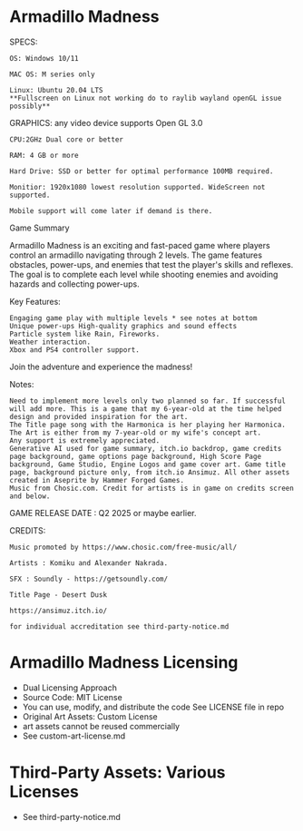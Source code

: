 # Armadillo Madness

SPECS:

    OS: Windows 10/11

    MAC OS: M series only

    Linux: Ubuntu 20.04 LTS
    **Fullscreen on Linux not working do to raylib wayland openGL issue possibly**
GRAPHICS: any video device supports Open GL 3.0

    CPU:2GHz Dual core or better

    RAM: 4 GB or more

    Hard Drive: SSD or better for optimal performance 100MB required.

    Monitior: 1920x1080 lowest resolution supported. WideScreen not supported. 

    Mobile support will come later if demand is there.

Game Summary

Armadillo Madness is an exciting and fast-paced game where players control an armadillo navigating through 2 levels. The game features obstacles, power-ups, and enemies that test the player's skills and reflexes. The goal is to complete each level while shooting enemies and avoiding hazards and collecting power-ups.

Key Features:

    Engaging game play with multiple levels * see notes at bottom
    Unique power-ups High-quality graphics and sound effects
    Particle system like Rain, Fireworks.
    Weather interaction.
    Xbox and PS4 controller support.

Join the adventure and experience the madness!

Notes:

    Need to implement more levels only two planned so far. If successful will add more. This is a game that my 6-year-old at the time helped design and provided inspiration for the art.
    The Title page song with the Harmonica is her playing her Harmonica.
    The Art is either from my 7-year-old or my wife's concept art.
    Any support is extremely appreciated.
    Generative AI used for game summary, itch.io backdrop, game credits page background, game options page background, High Score Page background, Game Studio, Engine Logos and game cover art. Game title page, background picture only, from itch.io Ansimuz. All other assets created in Aseprite by Hammer Forged Games.
    Music from Chosic.com. Credit for artists is in game on credits screen and below.

GAME RELEASE DATE : Q2 2025 or maybe earlier.

CREDITS:

    Music promoted by https://www.chosic.com/free-music/all/

    Artists : Komiku and Alexander Nakrada.

    SFX : Soundly - https://getsoundly.com/

    Title Page - Desert Dusk

    https://ansimuz.itch.io/

    for individual accreditation see third-party-notice.md

# Armadillo Madness Licensing

  - Dual Licensing Approach
  - Source Code: MIT License
  - You can use, modify, and distribute the code See LICENSE file in repo
  - Original Art Assets: Custom License
  - art assets cannot be reused commercially
  - See custom-art-license.md

# Third-Party Assets: Various Licenses

- See third-party-notice.md
